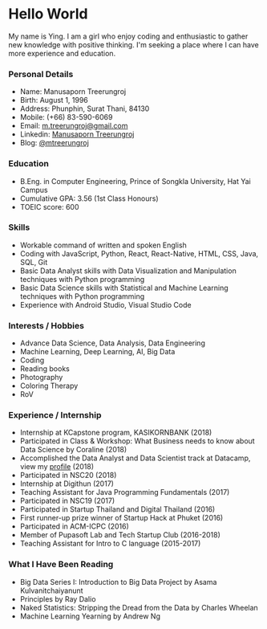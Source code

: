 # Hello World
My name is Ying. I am a girl who enjoy coding and enthusiastic to gather new knowledge with positive thinking. I'm seeking a place where I can have more experience and education.

### Personal Details
* Name: Manusaporn Treerungroj
* Birth: August 1, 1996
* Address: Phunphin, Surat Thani, 84130
* Mobile: (+66) 83-590-6069
* Email: m.treerungroj@gmail.com
* Linkedin: [Manusaporn Treerungroj](https://www.linkedin.com/in/manusaporn-t-395729153)
* Blog: [@mtreerungroj](https://medium.com/@m.treerungroj)

### Education
* B.Eng. in Computer Engineering, Prince of Songkla University, Hat Yai Campus
* Cumulative GPA: 3.56 (1st Class Honours)
* TOEIC score: 600

### Skills
* Workable command of written and spoken English
* Coding with JavaScript, Python, React, React-Native, HTML, CSS, Java, SQL, Git
* Basic Data Analyst skills with Data Visualization and Manipulation techniques with Python programming
* Basic Data Science skills with Statistical and Machine Learning techniques with Python programming
* Experience with Android Studio, Visual Studio Code

### Interests / Hobbies
* Advance Data Science, Data Analysis, Data Engineering
* Machine Learning, Deep Learning, AI, Big Data
* Coding
* Reading books
* Photography
* Coloring Therapy
* RoV

### Experience / Internship
* Internship at KCapstone program, KASIKORNBANK (2018)
* Participated in Class & Workshop: What Business needs to know about Data Science by Coraline (2018)
* Accomplished the Data Analyst and Data Scientist track at Datacamp, view my [profile](https://datacamp.com/profile/mtreerungroj) (2018)
* Participated in NSC20 (2018)
* Internship at Digithun (2017)
* Teaching Assistant for Java Programming Fundamentals (2017)
* Participated in NSC19 (2017)
* Participated in Startup Thailand and Digital Thailand (2016)
* First runner-up prize winner of Startup Hack at Phuket (2016)
* Participated in ACM-ICPC (2016)
* Member of Pupasoft Lab and Tech Startup Club (2016-2018)
* Teaching Assistant for Intro to C language (2015-2017)

### What I Have Been Reading
* Big Data Series I: Introduction to Big Data Project by Asama Kulvanitchaiyanunt
* Principles by Ray Dalio
* Naked Statistics: Stripping the Dread from the Data by Charles Wheelan
* Machine Learning Yearning by Andrew Ng